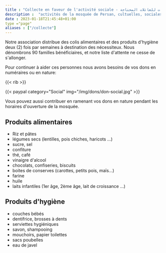 ```yaml
---
title : "Collecte en faveur de l'activité sociale - التبرعات للعائلات المحتاجة"
description :  "activités de la mosquée de Persan, cultuelles, sociales, citoyennes et éducatifs"
date : 2023-01-18T21:45:48+01:00
type ="page"
aliases : ["/collecte"]
---
```


Notre association distribue des colis alimentaires et des produits d'hygiène
deux (2) fois par semaines à destination des nécessiteux. Nous dénombrons 90
familles bénéficiaires, et notre liste d'attente ne cesse de s'allonger.

Pour continuer à aider ces personnes nous avons besoins de vos dons en
numéraires ou en nature:

{{< rib >}}

{{< paypal category="Social" img="/img/dons/don-social.jpg" >}}

Vous pouvez aussi contribuer en ramenant vos dons en nature pendant les horaires
d'ouverture de la mosquée.

## Produits alimentaires

* Riz et pâtes
* légumes secs (lentilles, pois chiches, haricots ...)
* sucre, sel
* confiture
* thé, café
* vinaigre d'alcool
* chocolats, confiseries, biscuits
* boites de conserves (carottes, petits pois, maïs...)
* farine
* huile
* laits infantiles (1er âge, 2ème âge, lait de croissance ...)

## Produits d'hygiène
* couches bébés
* dentifrice, brosses à dents
* serviettes hygiéniques
* savon, shampooing
* mouchoirs, papier toilettes
* sacs poubelles
* eau de javel
